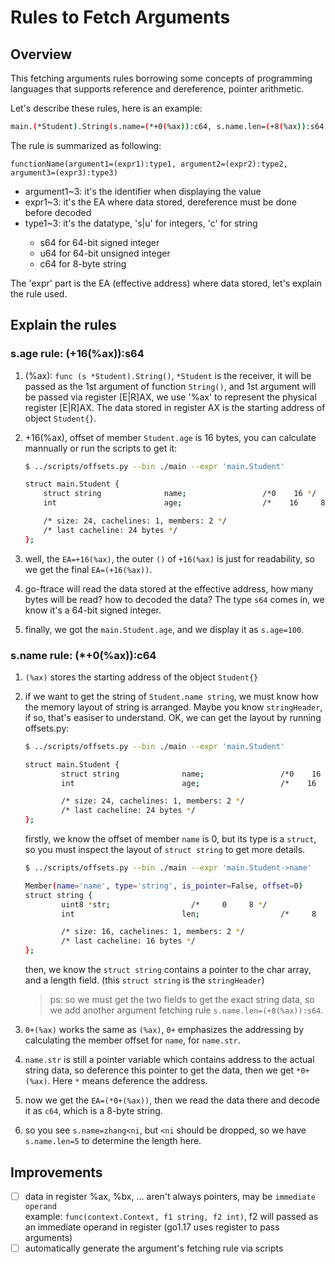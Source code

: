 # Rules to Fetch Arguments

## Overview

This fetching arguments rules borrowing some concepts of programming 
languages that supports reference and dereference, pointer arithmetic.

Let's describe these rules, here is an example:

```bash
main.(*Student).String(s.name=(*+0(%ax)):c64, s.name.len=(+8(%ax)):s64, s.age=(+16(%ax)):s64)
```

The rule is summarized as following:

```
functionName(argument1=(expr1):type1, argument2=(expr2):type2, argument3=(expr3):type3)
```

- argument1~3: it's the identifier when displaying the value
- expr1~3: it's the EA where data stored, dereference must be done before decoded
- type1~3: it's the datatype, 's|u<bitwidth>' for integers, 'c<bitwidth>' for string
    - s64 for 64-bit signed integer 
    - u64 for 64-bit unsigned integer
    - c64 for 8-byte string

The 'expr' part is the EA (effective address) where data stored, let's explain the rule used.

## Explain the rules

### s.age rule: (+16(%ax)):s64

1. (%ax): `func (s *Student).String()`, `*Student` is the receiver, it will be passed as the 1st argument of function `String()`, and 1st argument will be passed via register [E|R]AX, we use '%ax' to represent the physical register [E|R]AX. The data stored in register AX is the starting address of object `Student{}`.
2. +16(%ax), offset of member `Student.age` is 16 bytes, you can calculate mannually or run the scripts to get it:
    ```bash
    $ ../scripts/offsets.py --bin ./main --expr 'main.Student'

    struct main.Student {
        struct string              name;                 /*0    16 */
        int                        age;                  /*    16     8*/

        /* size: 24, cachelines: 1, members: 2 */
        /* last cacheline: 24 bytes */
    };
    ```

3. well, the `EA=+16(%ax)`, the outer `()` of `+16(%ax)` is just for readability, so we get the final `EA=(+16(%ax))`.
4. go-ftrace will read the data stored at the effective address, how many bytes will be read? how to decoded the data? The type `s64` comes in, we know it's a 64-bit signed integer.
5. finally, we got the `main.Student.age`, and we display it as `s.age=100`.

### s.name rule: (*+0(%ax)):c64

1. `(%ax)` stores the starting address of the object `Student{}`
2. if we want to get the string of `Student.name string`, we must know how the memory layout of string is arranged. Maybe you know `stringHeader`, if so, that's easiser to understand. OK, we can get the layout by running offsets.py:

    ```bash
    $ ../scripts/offsets.py --bin ./main --expr 'main.Student'

    struct main.Student {
            struct string              name;                 /*0    16 */
            int                        age;                  /*    16     8*/

            /* size: 24, cachelines: 1, members: 2 */
            /* last cacheline: 24 bytes */
    };
    ```
    firstly, we know the offset of member `name` is 0, but its type is a `struct`, so you must inspect the layout of `struct string` to get more details.

    ```bash
    $ ../scripts/offsets.py --bin ./main --expr 'main.Student->name'

    Member(name='name', type='string', is_pointer=False, offset=0)
    struct string {
            uint8 *str;                  /*     0     8 */
            int                        len;                  /*     8     8 */

            /* size: 16, cachelines: 1, members: 2 */
            /* last cacheline: 16 bytes */
    };
    ```

    then, we know the `struct string` contains a pointer to the char array, and a length field. (this `struct string` is the `stringHeader`)

    >ps: so we must get the two fields to get the exact string data, so we add another argument fetching rule `s.name.len=(+8(%ax)):s64`.

3. `0+(%ax)` works the same as `(%ax)`, `0+` emphasizes the addressing by calculating the member offset for `name`, for `name.str`. 
4. `name.str` is still a pointer variable which contains address to the actual string data, so deference this pointer to get the data, then we get `*0+(%ax)`. Here `*` means deference the address.
5. now we get the `EA=(*0+(%ax))`, then we read the data there and decode it as `c64`, which is a 8-byte string.
6. so you see `s.name=zhang<ni`, but `<ni` should be dropped, so we have `s.name.len=5` to determine the length here.

## Improvements

- [ ] data in register %ax, %bx, ... aren't always pointers, may be `immediate operand`  
    example: `func(context.Context, f1 string, f2 int)`, f2 will passed as an immediate operand in register (go1.17 uses register to pass arguments)
- [ ] automatically generate the argument's fetching rule via scripts
